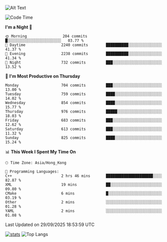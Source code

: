 ![Alt Text](https://media.tenor.com/3Gehha8RO-sAAAAC/goose-dance.gif)

<!--START_SECTION:waka-->
![Code Time](http://img.shields.io/badge/Code%20Time-489%20hrs%203%20mins-blue)

**I'm a Night 🦉** 

```text
🌞 Morning                204 commits         █░░░░░░░░░░░░░░░░░░░░░░░░   03.77 % 
🌆 Daytime                2240 commits        ██████████░░░░░░░░░░░░░░░   41.37 % 
🌃 Evening                2238 commits        ██████████░░░░░░░░░░░░░░░   41.34 % 
🌙 Night                  732 commits         ███░░░░░░░░░░░░░░░░░░░░░░   13.52 % 
```
📅 **I'm Most Productive on Thursday** 

```text
Monday                   704 commits         ███░░░░░░░░░░░░░░░░░░░░░░   13.00 % 
Tuesday                  759 commits         ████░░░░░░░░░░░░░░░░░░░░░   14.02 % 
Wednesday                854 commits         ████░░░░░░░░░░░░░░░░░░░░░   15.77 % 
Thursday                 976 commits         █████░░░░░░░░░░░░░░░░░░░░   18.03 % 
Friday                   683 commits         ███░░░░░░░░░░░░░░░░░░░░░░   12.62 % 
Saturday                 613 commits         ███░░░░░░░░░░░░░░░░░░░░░░   11.32 % 
Sunday                   825 commits         ████░░░░░░░░░░░░░░░░░░░░░   15.24 % 
```


📊 **This Week I Spent My Time On** 

```text
🕑︎ Time Zone: Asia/Hong_Kong

💬 Programming Languages: 
C++                      2 hrs 46 mins       █████████████████████░░░░   82.87 % 
XML                      19 mins             ██░░░░░░░░░░░░░░░░░░░░░░░   09.80 % 
CMake                    6 mins              █░░░░░░░░░░░░░░░░░░░░░░░░   03.19 % 
Other                    2 mins              ░░░░░░░░░░░░░░░░░░░░░░░░░   01.28 % 
YAML                     2 mins              ░░░░░░░░░░░░░░░░░░░░░░░░░   01.08 % 
```


 Last Updated on 29/09/2025 18:53:59 UTC
<!--END_SECTION:waka-->
[![stats](https://github-readme-stats-rose-phi.vercel.app/api?username=jxncted&count_private=true)](https://github.com/jxncted/github-readme-stats)
![Top Langs](https://github-readme-stats-rose-phi.vercel.app/api/top-langs/?username=jxncted\&layout=compact&hide=c,assembly,jupyter%20notebook)

